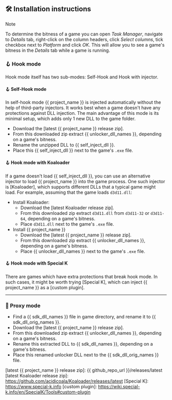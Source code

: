 ## 🛠 Installation instructions

> [!NOTE]
> To determine the bitness of a game you can open _Task Manager_, navigate to _Details_ tab,
> right-click on the column headers, click _Select columns_, tick checkbox next to _Platform_ and click _OK_.
> This will allow you to see a game's bitness in the _Details_ tab while a game is running.

### 🪝 Hook mode

Hook mode itself has two sub-modes: Self-Hook and Hook with injector.

#### 🪝 Self-Hook mode

In self-hook mode {{ project_name }} is injected automatically without the help of third-party injectors.
It works best when a game doesn't have any protections against DLL injection.
The main advantage of this mode is its minimal setup, which adds only 1 new DLL to the game folder.

- Download the [latest {{ project_name }} release zip].
- From this downloaded zip extract {{ unlocker_dll_names }}, depending on a game's bitness.
- Rename the unzipped DLL to {{ self_inject_dll }}.
- Place this {{ self_inject_dll }} next to the game's `.exe` file.

#### 🪝 Hook mode with Koaloader

If a game doesn't load {{ self_inject_dll }}, you can use an alternative injector to load
{{ project_name }} into the game process.
One such injector is [Koaloader], which supports different DLLs that a typical game might load.
For example, assuming that the game loads `d3d11.dll`:

- Install Koaloader:
    - Download the [latest Koaloader release zip].
    - From this downloaded zip extract `d3d11.dll` from `d3d11-32` or `d3d11-64`, depending on a game's bitness.
    - Place `d3d11.dll` next to the game's `.exe` file.
- Install {{ project_name }}
    - Download the [latest {{ project_name }} release zip].
    - From this downloaded zip extract {{ unlocker_dll_names }}, depending on a game's bitness.
    - Place {{ unlocker_dll_names }} next to the game's `.exe` file.

#### 🪝 Hook mode with Special K

There are games which have extra protections that break hook mode.
In such cases, it might be worth trying [Special K], which can inject {{ project_name }} as a [custom plugin].

---

### 🔀 Proxy mode

- Find a {{ sdk_dll_names }} file in game directory, and rename it to {{ sdk_dll_orig_names }}.
- Download the [latest {{ project_name }} release zip].
- From this downloaded zip extract {{ unlocker_dll_names }}, depending on a game's bitness.
- Rename this extracted DLL to {{ sdk_dll_names }}, depending on a game's bitness.
- Place this renamed unlocker DLL next to the {{ sdk_dll_orig_names }} file.

[latest {{ project_name }} release zip]: {{ github_repo_url }}/releases/latest
[latest Koaloader release zip]: https://github.com/acidicoala/Koaloader/releases/latest
[Special K]: https://www.special-k.info
[custom plugin]: https://wiki.special-k.info/en/SpecialK/Tools#custom-plugin